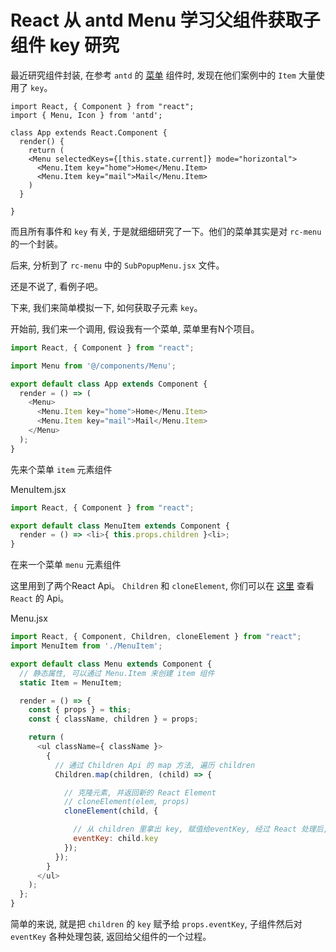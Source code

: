 # React 从 antd Menu 学习父组件获取子组件 key 研究

最近研究组件封装, 在参考 `antd` 的 [菜单](http://ant.design/components/menu-cn/) 组件时, 发现在他们案例中的 `Item` 大量使用了 `key`。

```
import React, { Component } from "react";
import { Menu, Icon } from 'antd';

class App extends React.Component {
  render() {
    return (
    <Menu selectedKeys={[this.state.current]} mode="horizontal">
      <Menu.Item key="home">Home</Menu.Item>
      <Menu.Item key="mail">Mail</Menu.Item>
    )
  }

}
```

而且所有事件和 `key` 有关, 于是就细细研究了一下。他们的菜单其实是对 `rc-menu` 的一个封装。

后来, 分析到了 `rc-menu` 中的 `SubPopupMenu.jsx` 文件。

还是不说了, 看例子吧。

下来, 我们来简单模拟一下, 如何获取子元素 `key`。

开始前, 我们来一个调用, 假设我有一个菜单, 菜单里有N个项目。

```javascript
import React, { Component } from "react";

import Menu from '@/components/Menu';

export default class App extends Component {
  render = () => (
    <Menu>
      <Menu.Item key="home">Home</Menu.Item>
      <Menu.Item key="mail">Mail</Menu.Item>
    </Menu>
  );
}
```

先来个菜单 `item` 元素组件

MenuItem.jsx

```javascript
import React, { Component } from "react";

export default class MenuItem extends Component {
  render = () => <li>{ this.props.children }<li>;
}
```

在来一个菜单 `menu` 元素组件

这里用到了两个React Api。 `Children` 和 `cloneElement`, 你们可以在 [这里](https://reactjs.org/docs/react-api.html) 查看 `React` 的 Api。

Menu.jsx

```javascript
import React, { Component, Children, cloneElement } from "react";
import MenuItem from './MenuItem';

export default class Menu extends Component {
  // 静态属性, 可以通过 Menu.Item 来创建 item 组件
  static Item = MenuItem;

  render = () => {
    const { props } = this;
    const { className, children } = props;

    return (
      <ul className={ className }>
        {
          // 通过 Children Api 的 map 方法, 遍历 children
          Children.map(children, (child) => {

            // 克隆元素, 并返回新的 React Element
            // cloneElement(elem, props)
            cloneElement(child, {

              // 从 children 里拿出 key, 赋值给eventKey, 经过 React 处理后, key 便不可以访问
              eventKey: child.key
            });
          });
        }
      </ul>
    );
  };
}
```

简单的来说, 就是把 `children` 的 `key` 赋予给 `props.eventKey`, 子组件然后对 `eventKey` 各种处理包装, 返回给父组件的一个过程。
